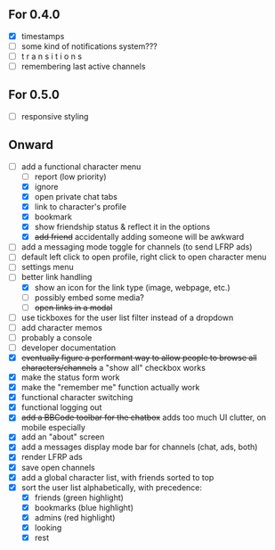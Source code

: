 ## For 0.4.0
- [x] timestamps
- [ ] some kind of notifications system???
- [ ] t r a n s i t i o n s
- [ ] remembering last active channels

## For 0.5.0
- [ ] responsive styling

## Onward
- [ ] add a functional character menu
  - [ ] report (low priority)
  - [x] ignore
  - [x] open private chat tabs
  - [x] link to character's profile
  - [x] bookmark
  - [x] show friendship status & reflect it in the options
  - [x] ~~add friend~~ accidentally adding someone will be awkward
- [ ] add a messaging mode toggle for channels (to send LFRP ads)
- [ ] default left click to open profile, right click to open character menu
- [ ] settings menu
- [ ] better link handling
  - [x] show an icon for the link type (image, webpage, etc.)
  - [ ] possibly embed some media?
  - [ ] ~~open links in a modal~~
- [ ] use tickboxes for the user list filter instead of a dropdown
- [ ] add character memos
- [ ] probably a console
- [ ] developer documentation
- [x] ~~eventually figure a performant way to allow people to browse all characters/channels~~ a "show all" checkbox works
- [x] make the status form work
- [x] make the "remember me" function actually work
- [x] functional character switching
- [x] functional logging out
- [x] ~~add a BBCode toolbar for the chatbox~~ adds too much UI clutter, on mobile especially
- [x] add an "about" screen
- [x] add a messages display mode bar for channels (chat, ads, both)
- [x] render LFRP ads
- [x] save open channels
- [x] add a global character list, with friends sorted to top
- [x] sort the user list alphabetically, with precedence:
  - [x] friends (green highlight)
  - [x] bookmarks (blue highlight)
  - [x] admins (red highlight)
  - [x] looking
  - [x] rest
